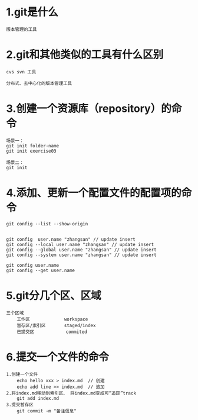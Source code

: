 # 1.git是什么

    版本管理的工具

# 2.git和其他类似的工具有什么区别

    cvs svn 工具

    分布式、去中心化的版本管理工具

# 3.创建一个资源库（repository）的命令

    场景一：
    git init folder-name
    git init exercise03

    场景二：
    git init

# 4.添加、更新一个配置文件的配置项的命令

    git config --list --show-origin 


    git config  user.name "zhangsan" // update insert
    git config --local user.name "zhangsan" // update insert
    git config --global user.name "zhangsan" // update insert
    git config --system user.name "zhangsan" // update insert

    git config user.name
    git config --get user.name

# 5.git分几个区、区域

    三个区域
        工作区             workspace
        暂存区/索引区       staged/index 
        已提交区            commited    

# 6.提交一个文件的命令

    1.创建一个文件
        echo hello xxx > index.md  // 创建
        echo add line >> index.md  // 追加
    2.将index.md移动到索引区、 将index.md变成可“追踪”track
        git add index.md
    3.提交暂存区 
        git commit -m "备注信息"